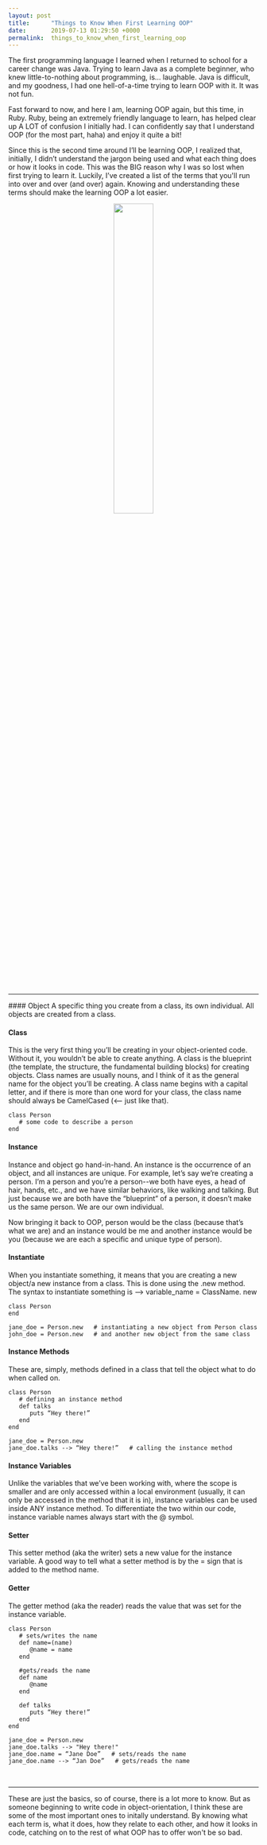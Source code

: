 ```yaml
---
layout: post
title:      "Things to Know When First Learning OOP"
date:       2019-07-13 01:29:50 +0000
permalink:  things_to_know_when_first_learning_oop
---
```



The first programming language I learned when I returned to school for a career change was Java. Trying to learn Java as a complete beginner, who knew little-to-nothing about programming, is… laughable. Java is difficult, and my goodness, I had one hell-of-a-time trying to learn OOP with it. It was not fun.

Fast forward to now, and here I am, learning OOP again, but this time, in Ruby. Ruby, being an extremely friendly language to learn, has helped clear up A LOT of confusion I initially had. I can confidently say that I understand OOP (for the most part, haha) and enjoy it quite a bit!

Since this is the second time around I’ll be learning OOP, I realized that, initially, I didn’t understand the jargon being used and what each thing does or how it looks in code. This was the BIG reason why I was so lost when first trying to learn it. Luckily, I’ve created a list of the terms that you'll run into over and over (and over) again. Knowing and understanding these terms should make the learning OOP a lot easier.

<div align="center"><img src="https://media1.tenor.com/images/63abe189905c035be66de6c3b548b825/tenor.gif?itemid=13134027" width="40%"></div>
<br />
<hr />
#### Object 
A specific thing you create from a class, its own individual. All objects are created from a class.



#### Class 
This is the very first thing you’ll be creating in your object-oriented code. Without it, you wouldn’t be able to create anything. A class is the blueprint (the template, the structure, the fundamental building blocks) for creating objects. Class names are usually nouns, and I think of it as the general name for the object you’ll be creating. A class name begins with a capital letter, and if there is more than one word for your class, the class name should always be CamelCased (<-- just like that).

```
class Person
   # some code to describe a person
end
```



#### Instance 
Instance and object go hand-in-hand. An instance is the occurrence of an object, and all instances are unique. For example, let’s say we’re creating a person. I’m a person and you’re a person--we both have eyes, a head of hair, hands, etc., and we have similar behaviors, like walking and talking. But just because we are both have the “blueprint” of a person, it doesn’t make us the same person. We are our own individual.

Now bringing it back to OOP, person would be the class (because that’s what we are) and an instance would be me and another instance would be you (because we are each a specific and unique type of person).



#### Instantiate
When you instantiate something, it means that you are creating a new object/a new instance from a class. This is done using the .new method. The syntax to instantiate something is --> variable_name = ClassName. new

```
class Person 
end

jane_doe = Person.new   # instantiating a new object from Person class
john_doe = Person.new   # and another new object from the same class
```


#### Instance Methods
These are, simply, methods defined in a class that tell the object what to do when called on.

```
class Person
   # defining an instance method
   def talks
      puts “Hey there!”
   end
end

jane_doe = Person.new
jane_doe.talks --> “Hey there!”   # calling the instance method
```

#### Instance Variables
Unlike the variables that we’ve been working with, where the scope is smaller and are only accessed within a local environment (usually, it can only be accessed in the method that it is in), instance variables can be used inside ANY instance method. To differentiate the two within our code, instance variable names always start with the @ symbol.


#### Setter
This setter method (aka the writer) sets a new value for the instance variable. A good way to tell what a setter method is by the = sign that is added to the method name.

#### Getter
The getter method (aka the reader) reads the value that was set for the instance variable.


```
class Person
   # sets/writes the name
   def name=(name)
      @name = name
   end

   #gets/reads the name
   def name
      @name
   end

   def talks
      puts “Hey there!”
   end
end

jane_doe = Person.new
jane_doe.talks --> "Hey there!"
jane_doe.name = “Jane Doe”   # sets/reads the name
jane_doe.name --> “Jan Doe”   # gets/reads the name
```
<br />
<hr />

These are just the basics, so of course, there is a lot more to know. But as someone beginning to write code in object-orientation, I think these are some of the most important ones to initally understand. By knowing what each term is, what it does, how they relate to each other, and how it looks in code, catching on to the rest of what OOP has to offer won't be so bad.



